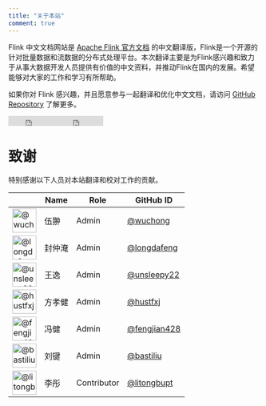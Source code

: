 ```yaml
---
title: "关于本站"
comment: true
---
```

<!--
Licensed to the Apache Software Foundation (ASF) under one
or more contributor license agreements.  See the NOTICE file
distributed with this work for additional information
regarding copyright ownership.  The ASF licenses this file
to you under the Apache License, Version 2.0 (the
"License"); you may not use this file except in compliance
with the License.  You may obtain a copy of the License at

  http://www.apache.org/licenses/LICENSE-2.0

Unless required by applicable law or agreed to in writing,
software distributed under the License is distributed on an
"AS IS" BASIS, WITHOUT WARRANTIES OR CONDITIONS OF ANY
KIND, either express or implied.  See the License for the
specific language governing permissions and limitations
under the License.
-->

Flink 中文文档网站是 [Apache Flink 官方文档](https://ci.apache.org/projects/flink/flink-docs-master/) 的中文翻译版，Flink是一个开源的针对批量数据和流数据的分布式处理平台。本次翻译主要是为Flink感兴趣和致力于从事大数据开发人员提供有价值的中文资料，并推动Flink在国内的发展。希望能够对大家的工作和学习有所帮助。

如果你对 Flink 感兴趣，并且愿意参与一起翻译和优化中文文档，请访问 [GitHub Repository](https://github.com/flink-china/flink-china-doc#翻译) 了解更多。

<iframe src="http://ghbtns.com/github-btn.html?user=flink-china&repo=flink-china-doc&type=watch&count=true"
  allowtransparency="true" frameborder="0" scrolling="0" width="95" height="20" style="vertical-align: middle;"></iframe><iframe src="http://ghbtns.com/github-btn.html?user=flink-china&repo=flink-china-doc&type=fork&count=true"
  allowtransparency="true" frameborder="0" scrolling="0" width="95" height="20" style="vertical-align: middle;"></iframe>


<a id="thanks"></a>

# 致谢

特别感谢以下人员对本站翻译和校对工作的贡献。

<table class="table table-striped user-table">
  <thead>
    <th class="text-center"></th>
    <th class="text-center">Name</th>
    <th class="text-center">Role</th>
    <th class="text-center">GitHub ID</th>
  </thead>
  <tbody>
  <tr>
    <td class="text-center"><img alt="@wuchong" height="48" src="https://avatars2.githubusercontent.com/u/5378924?v=3&s=96" width="48"></td>
    <td class="text-center">伍翀</td>
    <td class="text-center">Admin</td>
    <td class="text-center"><a href="http://github.com/wuchong" target="_blank">@wuchong</a></td>
  </tr>
  <tr>
    <td class="text-center"><img alt="@longdafeng" height="48" src="https://avatars2.githubusercontent.com/u/374091?v=3&s=96" width="48"></td>
    <td class="text-center">封仲淹</td>
    <td class="text-center">Admin</td>
    <td class="text-center"><a href="https://github.com/longdafeng" target="_blank">@longdafeng</a></td>
  </tr>
  <tr>
    <td class="text-center"><img alt="@unsleepy22" height="48" src="https://avatars2.githubusercontent.com/u/631361?v=3&s=96" width="48"></td>
    <td class="text-center">王逸</td>
    <td class="text-center">Admin</td>
    <td class="text-center"><a href="https://github.com/unsleepy22" target="_blank">@unsleepy22</a></td>
  </tr>
  <tr>
    <td class="text-center"><img alt="@hustfxj" height="48" src="https://avatars2.githubusercontent.com/u/7270212?v=3&s=96" width="48"></td>
    <td class="text-center">方孝健</td>
    <td class="text-center">Admin</td>
    <td class="text-center"><a href="https://github.com/hustfxj" target="_blank">@hustfxj</a></td>
  </tr>
  <tr>
    <td class="text-center"><img alt="@fengjian428" height="48" src="https://avatars2.githubusercontent.com/u/4403474?v=3&s=96" width="48"></td>
    <td class="text-center">冯健</td>
    <td class="text-center">Admin</td>
    <td class="text-center"><a href="https://github.com/fengjian428" target="_blank">@fengjian428</a></td>
  </tr>
  <tr>
    <td class="text-center"><img alt="@bastiliu" height="48" src="https://avatars2.githubusercontent.com/u/7921256?v=3&s=96" width="48"></td>
    <td class="text-center">刘键</td>
    <td class="text-center">Admin</td>
    <td class="text-center"><a href="https://github.com/bastiliu" target="_blank">@bastiliu</a></td>
  </tr>
  <tr>
    <td class="text-center"><img alt="@litongbupt" height="48" src="https://avatars2.githubusercontent.com/u/5283573?v=3&s=96" width="48"></td>
    <td class="text-center">李彤</td>
    <td class="text-center">Contributor</td>
    <td class="text-center"><a href="https://github.com/litongbupt" target="_blank">@litongbupt</a></td>
  </tr>
  </tbody>
</table>

